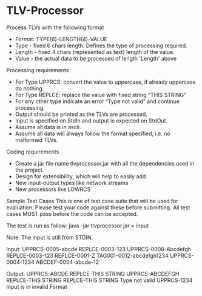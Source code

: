 # TLV-Processor
Process TLVs with the following format 
- Format: TYPE(6)-LENGTH(4)-VALUE 
- Type - fixed 6 chars length. Defines the type of processing required. 
- Length - fixed 4 chars (represented as text) length of the value. 
- Value - the actual data to be processed of length 'Length' above

Processing requirements
- For Type UPPRCS: convert the value to uppercase, if already uppercase do nothing.
- For Type REPLCE: replace the value with fixed string "THIS STRING"
- For any other type indicate an error “Type not valid” and continue processing.
- Output should be printed as the TLVs are processed.
- Input is specified on StdIn and output is expected on StdOut.
- Assume all data is in ascii.
- Assume all data will always follow the format specified, i.e. no malformed TLVs.

Coding requirements
- Create a jar file name tlvprocessor.jar with all the dependencies used in the project.
- Design for extensibility, which will help to easily add
- New input-output types like network streams
- New processors like LOWRCS


Sample Test Cases
This is one of test case suite that will be used for evaluation. Please test your code against these
before submitting. All test cases MUST pass before the code can be accepted.

The test is run as follow:
java -jar tlvprocessor.jar < input

Note: The input is still from STDIN.

Input:
UPPRCS-0005-abcde
REPLCE-0003-123
UPPRCS-0008-Abcdefgh
REPLCE-0003-123
REPLCE-0001-Z
TAG001-0012-abcdefgh1234
UPPRCS-0004-1234
ABCDEF-0004-abcde-12

Output:
UPPRCS-ABCDE
REPLCE-THIS STRING
UPPRCS-ABCDEFGH
REPLCE-THIS STRING
REPLCE-THIS STRING
Type not valid
UPPRCS-1234
Input is in invalid Format
